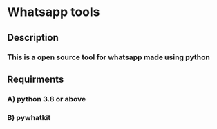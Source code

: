 <h1>Whatsapp tools </h1>
<h2>Description</h2>
<h3>This is a open source tool for whatsapp made using python</h3>
<h2>Requirments </h2>
<h3>A) python 3.8 or above</h3>
<h3>B) pywhatkit</h3>
